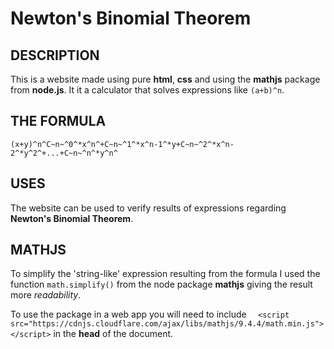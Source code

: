 # Newton's Binomial Theorem
## DESCRIPTION
This is a website made using pure **html**, **css** and using the **mathjs** package from **node.js**. It it a calculator that solves expressions like ``(a+b)^n``.

## THE FORMULA
```
(x+y)^n^C~n~^0^*x^n^+C~n~^1^*x^n-1^*y+C~n~^2^*x^n-2^*y^2^+...+C~n~^n^*y^n^
```

## USES
The website can be used to verify results of expressions regarding **Newton's Binomial Theorem**.

## MATHJS
To simplify the 'string-like' expression resulting from the formula I used the function ``math.simplify()`` from the node package **mathjs**  giving the result more *readability*.

To use the package in a web app you will need to include ``  <script src="https://cdnjs.cloudflare.com/ajax/libs/mathjs/9.4.4/math.min.js"></script>`` in the **head** of the document.